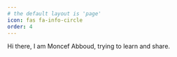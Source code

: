 ```yaml
---
# the default layout is 'page'
icon: fas fa-info-circle
order: 4
---
```


Hi there, I am Moncef Abboud, trying to learn and share.